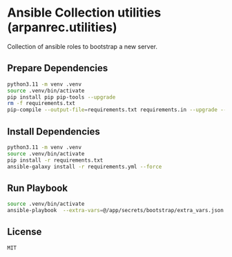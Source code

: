 # Ansible Collection utilities (arpanrec.utilities)

Collection of ansible roles to bootstrap a new server.

## Prepare Dependencies

```bash
python3.11 -m venv .venv
source .venv/bin/activate
pip install pip pip-tools --upgrade
rm -f requirements.txt
pip-compile --output-file=requirements.txt requirements.in --upgrade --no-header --no-annotate
```

## Install Dependencies

```bash
python3.11 -m venv .venv
source .venv/bin/activate
pip install -r requirements.txt
ansible-galaxy install -r requirements.yml --force
```

## Run Playbook

```bash
source .venv/bin/activate
ansible-playbook  --extra-vars=@/app/secrets/bootstrap/extra_vars.json site.yml --tags <Tags>
```

## License

`MIT`
